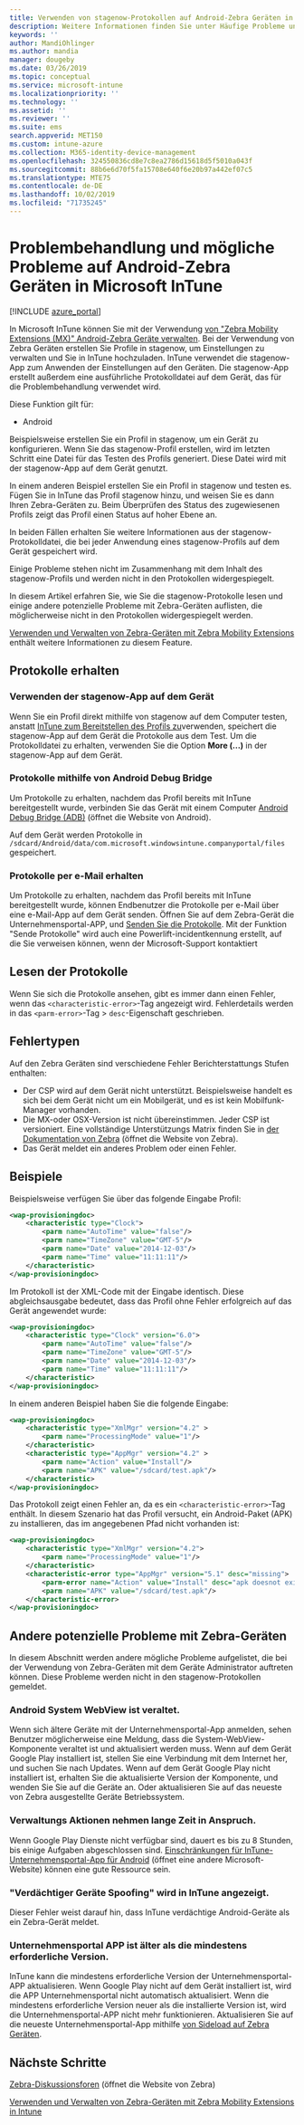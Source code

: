```yaml
---
title: Verwenden von stagenow-Protokollen auf Android-Zebra Geräten in Microsoft InTune-Azure | Microsoft-Dokumentation
description: Weitere Informationen finden Sie unter Häufige Probleme und Lösungen bei der Verwendung von stagenow auf Android-Geräten mit Microsoft InTune. Außerdem erfahren Sie, wie Sie Protokolle erhalten und wie Sie die Protokolle für Erfolg oder Fehler lesen.
keywords: ''
author: MandiOhlinger
ms.author: mandia
manager: dougeby
ms.date: 03/26/2019
ms.topic: conceptual
ms.service: microsoft-intune
ms.localizationpriority: ''
ms.technology: ''
ms.assetid: ''
ms.reviewer: ''
ms.suite: ems
search.appverid: MET150
ms.custom: intune-azure
ms.collection: M365-identity-device-management
ms.openlocfilehash: 324550836cd8e7c8ea2786d15618d5f5010a043f
ms.sourcegitcommit: 88b6e6d70f5fa15708e640f6e20b97a442ef07c5
ms.translationtype: MTE75
ms.contentlocale: de-DE
ms.lasthandoff: 10/02/2019
ms.locfileid: "71735245"
---
```

# <a name="troubleshoot-and-see-potential-issues-on-android-zebra-devices-in-microsoft-intune"></a>Problembehandlung und mögliche Probleme auf Android-Zebra Geräten in Microsoft InTune

[!INCLUDE [azure_portal](../includes/azure_portal.md)]

In Microsoft InTune können Sie mit der Verwendung [von "Zebra Mobility Extensions (MX)" Android-Zebra Geräte verwalten](android-zebra-mx-overview.md). Bei der Verwendung von Zebra Geräten erstellen Sie Profile in stagenow, um Einstellungen zu verwalten und Sie in InTune hochzuladen. InTune verwendet die stagenow-App zum Anwenden der Einstellungen auf den Geräten. Die stagenow-App erstellt außerdem eine ausführliche Protokolldatei auf dem Gerät, das für die Problembehandlung verwendet wird.

Diese Funktion gilt für:

- Android

Beispielsweise erstellen Sie ein Profil in stagenow, um ein Gerät zu konfigurieren. Wenn Sie das stagenow-Profil erstellen, wird im letzten Schritt eine Datei für das Testen des Profils generiert. Diese Datei wird mit der stagenow-App auf dem Gerät genutzt.

In einem anderen Beispiel erstellen Sie ein Profil in stagenow und testen es. Fügen Sie in InTune das Profil stagenow hinzu, und weisen Sie es dann Ihren Zebra-Geräten zu. Beim Überprüfen des Status des zugewiesenen Profils zeigt das Profil einen Status auf hoher Ebene an.

In beiden Fällen erhalten Sie weitere Informationen aus der stagenow-Protokolldatei, die bei jeder Anwendung eines stagenow-Profils auf dem Gerät gespeichert wird.

Einige Probleme stehen nicht im Zusammenhang mit dem Inhalt des stagenow-Profils und werden nicht in den Protokollen widergespiegelt.

In diesem Artikel erfahren Sie, wie Sie die stagenow-Protokolle lesen und einige andere potenzielle Probleme mit Zebra-Geräten auflisten, die möglicherweise nicht in den Protokollen widergespiegelt werden.

[Verwenden und Verwalten von Zebra-Geräten mit Zebra Mobility Extensions](android-zebra-mx-overview.md) enthält weitere Informationen zu diesem Feature.

## <a name="get-the-logs"></a>Protokolle erhalten

### <a name="use-the-stagenow-app-on-the-device"></a>Verwenden der stagenow-App auf dem Gerät
Wenn Sie ein Profil direkt mithilfe von stagenow auf dem Computer testen, anstatt [InTune zum Bereitstellen des Profils zu](android-zebra-mx-overview.md#step-4-create-a-device-management-profile-in-stagenow)verwenden, speichert die stagenow-App auf dem Gerät die Protokolle aus dem Test. Um die Protokolldatei zu erhalten, verwenden Sie die Option **More (...)** in der stagenow-App auf dem Gerät.

### <a name="get-logs-using-android-debug-bridge"></a>Protokolle mithilfe von Android Debug Bridge
Um Protokolle zu erhalten, nachdem das Profil bereits mit InTune bereitgestellt wurde, verbinden Sie das Gerät mit einem Computer [Android Debug Bridge (ADB)](https://developer.android.com/studio/command-line/adb) (öffnet die Website von Android).

Auf dem Gerät werden Protokolle in `/sdcard/Android/data/com.microsoft.windowsintune.companyportal/files` gespeichert.

### <a name="get-logs-from-email"></a>Protokolle per e-Mail erhalten
Um Protokolle zu erhalten, nachdem das Profil bereits mit InTune bereitgestellt wurde, können Endbenutzer die Protokolle per e-Mail über eine e-Mail-App auf dem Gerät senden. Öffnen Sie auf dem Zebra-Gerät die Unternehmensportal-APP, und [Senden Sie die Protokolle](https://docs.microsoft.com/intune-user-help/send-logs-to-your-it-admin-by-email-android). Mit der Funktion "Sende Protokolle" wird auch eine Powerlift-incidentkennung erstellt, auf die Sie verweisen können, wenn der Microsoft-Support kontaktiert

## <a name="read-the-logs"></a>Lesen der Protokolle

Wenn Sie sich die Protokolle ansehen, gibt es immer dann einen Fehler, wenn das `<characteristic-error>`-Tag angezeigt wird. Fehlerdetails werden in das `<parm-error>`-Tag > `desc`-Eigenschaft geschrieben.

## <a name="error-types"></a>Fehlertypen

Auf den Zebra Geräten sind verschiedene Fehler Berichterstattungs Stufen enthalten:

- Der CSP wird auf dem Gerät nicht unterstützt. Beispielsweise handelt es sich bei dem Gerät nicht um ein Mobilgerät, und es ist kein Mobilfunk-Manager vorhanden.
- Die MX-oder OSX-Version ist nicht übereinstimmen. Jeder CSP ist versioniert. Eine vollständige Unterstützungs Matrix finden Sie in [der Dokumentation von Zebra](http://techdocs.zebra.com/mx/) (öffnet die Website von Zebra).
- Das Gerät meldet ein anderes Problem oder einen Fehler.

## <a name="examples"></a>Beispiele

Beispielsweise verfügen Sie über das folgende Eingabe Profil:

```xml
<wap-provisioningdoc>
    <characteristic type="Clock">
        <parm name="AutoTime" value="false"/>
        <parm name="TimeZone" value="GMT-5"/>
        <parm name="Date" value="2014-12-03"/>
        <parm name="Time" value="11:11:11"/>
    </characteristic>
</wap-provisioningdoc>
```

Im Protokoll ist der XML-Code mit der Eingabe identisch. Diese abgleichsausgabe bedeutet, dass das Profil ohne Fehler erfolgreich auf das Gerät angewendet wurde:

```xml
<wap-provisioningdoc>
    <characteristic type="Clock" version="6.0">
        <parm name="AutoTime" value="false"/>
        <parm name="TimeZone" value="GMT-5"/>
        <parm name="Date" value="2014-12-03"/>
        <parm name="Time" value="11:11:11"/>
    </characteristic>
</wap-provisioningdoc>
```

In einem anderen Beispiel haben Sie die folgende Eingabe:

```xml
<wap-provisioningdoc>
    <characteristic type="XmlMgr" version="4.2" >
        <parm name="ProcessingMode" value="1"/>
    </characteristic>
    <characteristic type="AppMgr" version="4.2" >
        <parm name="Action" value="Install"/>
        <parm name="APK" value="/sdcard/test.apk"/>
    </characteristic>
</wap-provisioningdoc>
```

Das Protokoll zeigt einen Fehler an, da es ein `<characteristic-error>`-Tag enthält. In diesem Szenario hat das Profil versucht, ein Android-Paket (APK) zu installieren, das im angegebenen Pfad nicht vorhanden ist:

```xml
<wap-provisioningdoc>
    <characteristic type="XmlMgr" version="4.2">
        <parm name="ProcessingMode" value="1"/>
    </characteristic>
    <characteristic-error type="AppMgr" version="5.1" desc="missing">
        <parm-error name="Action" value="Install" desc="apk doesnot exist in the path"/>
        <parm name="APK" value="/sdcard/test.apk"/>
    </characteristic-error>
</wap-provisioningdoc>
```

## <a name="other-potential-issues-with-zebra-devices"></a>Andere potenzielle Probleme mit Zebra-Geräten

In diesem Abschnitt werden andere mögliche Probleme aufgelistet, die bei der Verwendung von Zebra-Geräten mit dem Geräte Administrator auftreten können. Diese Probleme werden nicht in den stagenow-Protokollen gemeldet.

### <a name="android-system-webview-is-out-of-date"></a>Android System WebView ist veraltet.

Wenn sich ältere Geräte mit der Unternehmensportal-App anmelden, sehen Benutzer möglicherweise eine Meldung, dass die System-WebView-Komponente veraltet ist und aktualisiert werden muss. Wenn auf dem Gerät Google Play installiert ist, stellen Sie eine Verbindung mit dem Internet her, und suchen Sie nach Updates. Wenn auf dem Gerät Google Play nicht installiert ist, erhalten Sie die aktualisierte Version der Komponente, und wenden Sie Sie auf die Geräte an. Oder aktualisieren Sie auf das neueste von Zebra ausgestellte Geräte Betriebssystem.

### <a name="management-actions-take-a-long-time"></a>Verwaltungs Aktionen nehmen lange Zeit in Anspruch.

Wenn Google Play Dienste nicht verfügbar sind, dauert es bis zu 8 Stunden, bis einige Aufgaben abgeschlossen sind. [Einschränkungen für InTune-Unternehmensportal-App für Android](https://support.microsoft.com/help/3211588/limitations-of-intune-company-portal-app-for-android-in-china) (öffnet eine andere Microsoft-Website) können eine gute Ressource sein.

### <a name="device-spoofing-suspected-shows-in-intune"></a>"Verdächtiger Geräte Spoofing" wird in InTune angezeigt.

Dieser Fehler weist darauf hin, dass InTune verdächtige Android-Geräte als ein Zebra-Gerät meldet.

### <a name="company-portal-app-is-older-than-minimum-required-version"></a>Unternehmensportal APP ist älter als die mindestens erforderliche Version.

InTune kann die mindestens erforderliche Version der Unternehmensportal-APP aktualisieren. Wenn Google Play nicht auf dem Gerät installiert ist, wird die APP Unternehmensportal nicht automatisch aktualisiert. Wenn die mindestens erforderliche Version neuer als die installierte Version ist, wird die Unternehmensportal-APP nicht mehr funktionieren. Aktualisieren Sie auf die neueste Unternehmensportal-App mithilfe [von Sideload auf Zebra Geräten](android-zebra-mx-overview.md#sideload-the-company-portal-app).

## <a name="next-steps"></a>Nächste Schritte

[Zebra-Diskussionsforen](https://developer.zebra.com/community/home/discussions) (öffnet die Website von Zebra)

[Verwenden und Verwalten von Zebra-Geräten mit Zebra Mobility Extensions in Intune](android-zebra-mx-overview.md)
